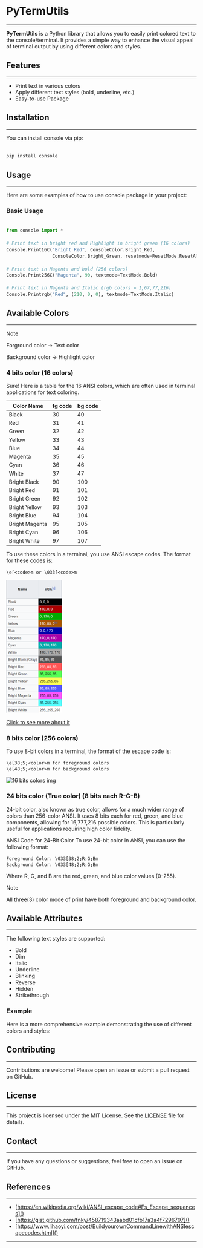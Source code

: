 # PyTermUtils

---

**PyTermUtils** is a Python library that allows you to easily print colored text to the console/terminal. It provides a simple way to enhance the visual appeal of terminal output by using different colors and styles.

## Features

---

- Print text in various colors
- Apply different text styles (bold, underline, etc.)
- Easy-to-use Package

## Installation

---
You can install console via pip:

```bash

pip install console

```

## Usage

---
Here are some examples of how to use console package in your project:

### Basic Usage

```python

from console import *

# Print text in bright red and Highlight in bright green (16 colors)
Console.Print16C("Bright Red", ConsoleColor.Bright_Red, 
                 ConsoleColor.Bright_Green, resetmode=ResetMode.ResetAll)

# Print text in Magenta and bold (256 colors)
Console.Print256C("Magenta", 90, textmode=TextMode.Bold)

# Print text in Magenta and Italic (rgb colors = 1,67,77,216)
Console.Printrgb("Red", (210, 0, 0), textmode=TextMode.Italic)

```

## Available Colors

---
>[!NOTE]
> Forground color -> Text color
>
> Background color -> Highlight color

### 4 bits color (16 colors)

Sure! Here is a table for the 16 ANSI colors, which are often used in terminal applications for text coloring.


| Color Name     | fg code | bg code |
|----------------|---------|---------|
| Black          | 30      | 40      |
| Red            | 31      | 41      |
| Green          | 32      | 42      |
| Yellow         | 33      | 43      |
| Blue           | 34      | 44      |
| Magenta        | 35      | 45      |
| Cyan           | 36      | 46      |
| White          | 37      | 47      |
| Bright Black   | 90      | 100     |
| Bright Red     | 91      | 101     |
| Bright Green   | 92      | 102     |
| Bright Yellow  | 93      | 103     |
| Bright Blue    | 94      | 104     |
| Bright Magenta | 95      | 105     |
| Bright Cyan    | 96      | 106     |
| Bright White   | 97      | 107     |

To use these colors in a terminal, you use ANSI escape codes. The format for these codes is:
```
\e[<code>m or \033[<code>m
```

<img height="350" src="https://github.com/amitkr000/PyTermUtils/blob/master/res/4bit.png"/>

[Click to see more about it](https://en.wikipedia.org/wiki/ANSI_escape_code#3-bit_and_4-bit:~:text=The%20chart%20below%20shows%20a%20few%20examples%20of%20how%20VGA%20standard%20and%20modern%20terminal%20emulators%20translate%20the%204%2Dbit%20color%20codes%20into%2024%2Dbit%20color%20codes.)

### 8 bits color (256 colors)

To use 8-bit colors in a terminal, the format of the escape code is:
```
\e[38;5;<color>m for foreground colors
\e[48;5;<color>m for background colors
```


![16 bits colors img](https://user-images.githubusercontent.com/995050/47952855-ecb12480-df75-11e8-89d4-ac26c50e80b9.png)

### 24 bits color (True color) (8 bits each R-G-B)

24-bit color, also known as true color, allows for a much wider range of colors than 256-color ANSI. It uses 8 bits each for red, green, and blue components, allowing for 16,777,216 possible colors. This is particularly useful for applications requiring high color fidelity.

ANSI Code for 24-Bit Color
To use 24-bit color in ANSI, you can use the following format:

```
Foreground Color: \033[38;2;R;G;Bm
Background Color: \033[48;2;R;G;Bm
```

Where R, G, and B are the red, green, and blue color values (0-255).


> [!NOTE]
> All three(3) color mode of print have both foreground and background color.



## Available Attributes

---
The following text styles are supported:

- Bold
- Dim
- Italic
- Underline
- Blinking
- Reverse
- Hidden
- Strikethrough

### Example

Here is a more comprehensive example demonstrating the use of different colors and styles:


## Contributing

---

Contributions are welcome! Please open an issue or submit a pull request on GitHub.

## License

---

This project is licensed under the MIT License. See the [LICENSE](LICENSE) file for details.

## Contact

---
If you have any questions or suggestions, feel free to open an issue on GitHub.

## References


---
- [https://en.wikipedia.org/wiki/ANSI_escape_code#Fs_Escape_sequences]()
- [https://gist.github.com/fnky/458719343aabd01cfb17a3a4f7296797]()
- [https://www.lihaoyi.com/post/BuildyourownCommandLinewithANSIescapecodes.html]()
---
